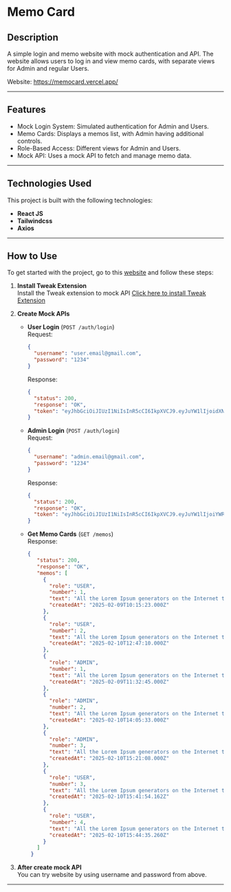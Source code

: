 # Memo Card

## Description
A simple login and memo website with mock authentication and API. The website allows users to log in and view memo cards, with separate views for Admin and regular Users.

Website: https://memocard.vercel.app/

---
## Features
- Mock Login System: Simulated authentication for Admin and Users.
- Memo Cards: Displays a memos list, with Admin having additional controls.
- Role-Based Access: Different views for Admin and Users.
- Mock API: Uses a mock API to fetch and manage memo data.
---
## Technologies Used

This project is built with the following technologies:

- **React JS**
- **Tailwindcss**
- **Axios**

---
## How to Use
To get started with the project, go to this [website](https://memocard.vercel.app/) and follow these steps:
1. **Install Tweak Extension**  
   Install the Tweak extension to mock API
   [Click here to install Tweak Extension](https://chromewebstore.google.com/detail/tweak-mock-and-modify-htt/feahianecghpnipmhphmfgmpdodhcapi)

2. **Create Mock APIs**  
   - **User Login** (`POST /auth/login`)  
     Request:  
     ```json
     {
       "username": "user.email@gmail.com",
       "password": "1234"
     }
     ```  
     Response:  
     ```json
     {
       "status": 200,
       "response": "OK",
       "token": "eyJhbGciOiJIUzI1NiIsInR5cCI6IkpXVCJ9.eyJuYW1lIjoidXNlcjEiLCJlbWFpbCI6InVzZXIuZW1haWxAZ21haWwuY29tIiwicm9sZSI6IlVTRVIifQ.IgQln56kjBGc66IAjRMjeJtscM2u--Uz5Ul01r1f874"
     }
     ```

   - **Admin Login** (`POST /auth/login`)  
     Request:  
     ```json
     {
       "username": "admin.email@gmail.com",
       "password": "1234"
     }
     ```  
     Response:  
     ```json
     {
       "status": 200,
       "response": "OK",
       "token": "eyJhbGciOiJIUzI1NiIsInR5cCI6IkpXVCJ9.eyJuYW1lIjoiYWRtaW4xIiwiZW1haWwiOiJhZG1pbi5lbWFpbEBnbWFpbC5jb20iLCJyb2xlIjoiQURNSU4ifQ.91VaQcMDdRWOj849ddLZO7pR_qjl_DpHdaaYCYfakkg"
     }
     ```

   - **Get Memo Cards** (`GET /memos`)  
     Response:  
     ```json
     {
        "status": 200,
        "response": "OK",
        "memos": [
          {
            "role": "USER",
            "number": 1,
            "text": "All the Lorem Ipsum generators on the Internet tend to repeat predefined chunks as necessary, making this the first true generator on the Internet. It uses a dictionary of over 200 Latin words, combined with a handful of model sentence structures, to generate Lorem Ipsum which looks reasonable.",
            "createdAt": "2025-02-09T10:15:23.000Z"
          },
          {
            "role": "USER",
            "number": 2,
            "text": "All the Lorem Ipsum generators on the Internet tend to repeat predefined chunks as necessary, making this the first true generator on the Internet. It uses a dictionary of over 200 Latin words, combined with a handful of model sentence structures, to generate Lorem Ipsum which looks reasonable.",
            "createdAt": "2025-02-10T12:47:10.000Z"
          },
          {
            "role": "ADMIN",
            "number": 1,
            "text": "All the Lorem Ipsum generators on the Internet tend to repeat predefined chunks as necessary, making this the first true generator on the Internet. It uses a dictionary of over 200 Latin words, combined with a handful of model sentence structures, to generate Lorem Ipsum which looks reasonable.",
            "createdAt": "2025-02-09T11:32:45.000Z"
          },
          {
            "role": "ADMIN",
            "number": 2,
            "text": "All the Lorem Ipsum generators on the Internet tend to repeat predefined chunks as necessary, making this the first true generator on the Internet. It uses a dictionary of over 200 Latin words, combined with a handful of model sentence structures, to generate Lorem Ipsum which looks reasonable.",
            "createdAt": "2025-02-10T14:05:33.000Z"
          },
          {
            "role": "ADMIN",
            "number": 3,
            "text": "All the Lorem Ipsum generators on the Internet tend to repeat predefined chunks as necessary, making this the first true generator on the Internet. It uses a dictionary of over 200 Latin words, combined with a handful of model sentence structures, to generate Lorem Ipsum which looks reasonable.",
            "createdAt": "2025-02-10T15:21:08.000Z"
          },
          {
            "role": "USER",
            "number": 3,
            "text": "All the Lorem Ipsum generators on the Internet tend to repeat predefined chunks as necessary, making this the first true generator on the Internet. It uses a dictionary of over 200 Latin words, combined with a handful of model sentence structures, to generate Lorem Ipsum which looks reasonable.",
            "createdAt": "2025-02-10T15:41:54.162Z"
          },
          {
            "role": "USER",
            "number": 4,
            "text": "All the Lorem Ipsum generators on the Internet tend to repeat predefined chunks as necessary, making this the first true generator on the Internet. It uses a dictionary of over 200 Latin words, combined with a handful of model sentence structures, to generate Lorem Ipsum which looks reasonable.",
            "createdAt": "2025-02-10T15:44:35.260Z"
          }
        ]
      }
     ```
3. **After create mock API**  
   You can try website by using username and password from above.
---

